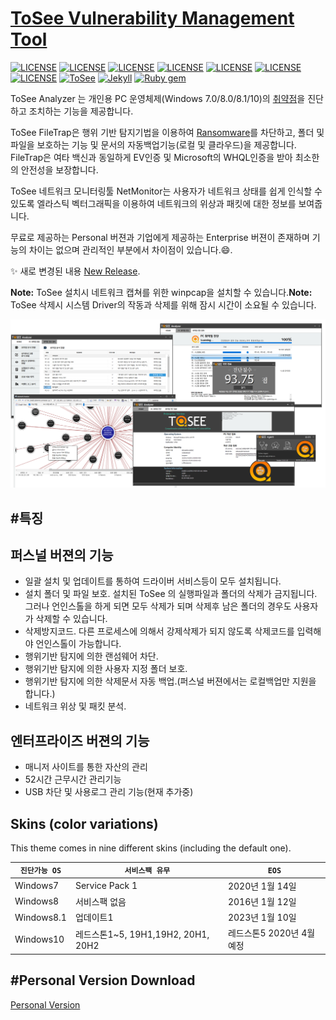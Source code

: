 [ToSee Vulnerability Management Tool](https://tosee.isecurekr.com/)
===================================================================

[![LICENSE](https://img.shields.io/badge/Personal_Version_license-freeware-lightgrey.svg)](https://tosee.isecurekr.com/) [![LICENSE](https://img.shields.io/badge/ICS-freeware-brightgreen)](http://www.overbyte.eu/frame_index.html) [![LICENSE](https://img.shields.io/badge/OpenSSL-OpenSSL-brightgreen)](https://www.openssl.org/source/license-openssl-ssleay.txt) [![LICENSE](https://img.shields.io/badge/VirtualTreeview-MIT1.1-blue)](http://www.soft-gems.net/index.php/controls/virtual-treeview) [![LICENSE](https://img.shields.io/badge/OnGuardVCL-MIT1.1-blue)](https://github.com/TurboPack/OnGuard-VCL) [![LICENSE](https://img.shields.io/badge/ProjectJEDI-MPL.1-blue)](https://github.com/TurboPack/OnGuard-VCL) [![LICENSE](https://img.shields.io/badge/WinPcap-WinPcap-blue)](https://www.winpcap.org/misc/copyright.htm) [![ToSee](https://img.shields.io/badge/ToSee-v2.0.0-orange)](https://tosee.isecurekr.com/) [![Jekyll](https://img.shields.io/badge/jekyll-%3E%3D%203.6-blue.svg)](https://jekyllrb.com/) [![Ruby gem](https://img.shields.io/gem/v/minimal-mistakes-jekyll.svg)](https://rubygems.org/gems/minimal-mistakes-jekyll)

ToSee Analyzer 는 개인용 PC 운영체제(Windows 7.0/8.0/8.1/10)의 [취약점](vulnerability.md)을 진단하고 조치하는 기능을 제공합니다.

ToSee FileTrap은 행위 기반 탐지기법을 이용하여 [Ransomware](ransomware.md)를 차단하고, 폴더 및 파일을 보호하는 기능 및 문서의 자동백업기능(로컬 및 클라우드)을 제공합니다. FileTrap은 여타 백신과 동일하게 EV인증 및 Microsoft의 WHQL인증을 받아 최소한의 안전성을 보장합니다.

ToSee 네트워크 모니터링툴 NetMonitor는 사용자가 네트워크 상태를 쉽게 인식할 수 있도록 엘라스틱 벡터그래픽을 이용하여 네트워크의 위상과 패킷에 대한 정보를 보여줍니다.

무료로 제공하는 Personal 버젼과 기업에게 제공하는 Enterprise 버젼이 존재하며 기능의 차이는 없으며 관리적인 부분에서 차이점이 있습니다.:smile:.

:sparkles: 새로 변경된 내용 [New Release](CHANGELOG.md).

**Note:** ToSee 설치시 네트워크 캡쳐를 위한 winpcap을 설치할 수 있습니다.**Note:** ToSee 삭제시 시스템 Driver의 작동과 삭제를 위해 잠시 시간이 소요될 수 있습니다.

[![ToSee Screenshot](tosee_screenshot.png)](https://mmistakes.github.io/minimal-mistakes/)

#특징
-----

퍼스널 버젼의 기능
------------------

-	일괄 설치 및 업데이트를 통하여 드라이버 서비스등이 모두 설치됩니다.
-	설치 폴더 및 파일 보호. 설치된 ToSee 의 실행파일과 폴더의 삭제가 금지됩니다. 그러나 언인스톨을 하게 되면 모두 삭제가 되며 삭제후 남은 폴더의 경우도 사용자가 삭제할 수 있습니다.
-	삭제방지코드. 다른 프로세스에 의해서 강제삭제가 되지 않도록 삭제코드를 입력해야 언인스톨이 가능합니다.
-	행위기반 탐지에 의한 랜섬웨어 차단.
-	행위기반 탐지에 의한 사용자 지정 폴더 보호.
-	행위기반 탐지에 의한 삭제문서 자동 백업.(퍼스널 버젼에서는 로컬백업만 지원을 합니다.)
-	네트워크 위상 및 패킷 분석.

엔터프라이즈 버젼의 기능
------------------------

-	매니저 사이트를 통한 자산의 관리
-	52시간 근무시간 관리기능
-	USB 차단 및 사용로그 관리 기능(현재 추가중)

Skins (color variations)
------------------------

This theme comes in nine different skins (including the default one).

| `진단가능 OS` | `서비스팩 유무`                    | `EOS`                     |
|---------------|------------------------------------|---------------------------|
| Windows7      | Service Pack 1                     | 2020년 1월 14일           |
| Windows8      | 서비스팩 없음                      | 2016년 1월 12일           |
| Windows8.1    | 업데이트1                          | 2023년 1월 10일           |
| Windows10     | 레드스톤1~5, 19H1,19H2, 20H1, 20H2 | 레드스톤5 2020년 4월 예정 |

#Personal Version Download
--------------------------

[Personal Version](https://github.com/kimkucheol/kimkucheol.github.io/blob/master/personalversion/2019-12-30_Setup_ToSee2018_personal.exe)
